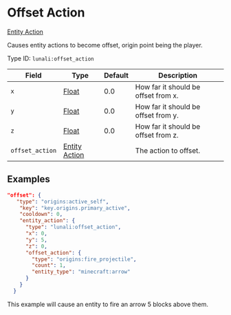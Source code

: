 # Offset Action

[Entity Action](https://lunali-wiki.readthedocs.io/en/latest/types/entity_action_types/)

Causes entity actions to become offset, origin point being the player.

Type ID: `lunali:offset_action`

| Field           | Type                                                                                 | Default | Description                         |
| --------------- | ------------------------------------------------------------------------------------ | ------- | ----------------------------------- |
| `x`             | [Float](https://origins.readthedocs.io/en/latest/types/data_types/float/)            | 0.0     | How far it should be offset from x. |
| `y`             | [Float](https://origins.readthedocs.io/en/latest/types/data_types/float/)            | 0.0     | How far it should be offset from y. |
| `z`             | [Float](https://origins.readthedocs.io/en/latest/types/data_types/float/)            | 0.0     | How far it should be offset from z. |
| `offset_action` | [Entity Action](https://origins.readthedocs.io/en/latest/types/entity_action_types/) |         | The action to offset.               |

## Examples

```JSON
"offset": {
   "type": "origins:active_self",
    "key": "key.origins.primary_active",
    "cooldown": 0,
    "entity_action": {
      "type": "lunali:offset_action",
      "x": 0,
      "y": 5,
      "z": 0,
      "offset_action": {
        "type": "origins:fire_projectile",
        "count": 1,
        "entity_type": "minecraft:arrow"
      }
    }
  }
```

This example will cause an entity to fire an arrow 5 blocks above them.
